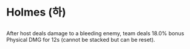 # Holmes (하)

##

After host deals damage to a bleeding enemy, team deals 18.0% bonus Physical DMG for 12s (cannot be stacked but can be reset).
